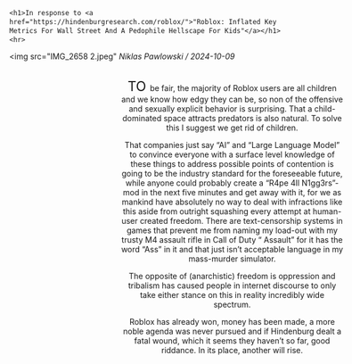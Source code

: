<!DOCTYPE html>
<html>
<head>
    <meta charset="UTF-8" />
    <title>In response to "Roblox: Inflated Key Metrics For Wall Street And A Pedophile Hellscape For Kids"</title>
   <style>
     .content{
        text-align: center;
        width: 400px;
    margin-left: 200px;}
   </style>
</head>
<body>
   
    <h1>In response to <a href="https://hindenburgresearch.com/roblox/">"Roblox: Inflated Key Metrics For Wall Street And A Pedophile Hellscape For Kids"</a></h1>
    <hr>
<img src="IMG_2658 2.jpeg"</a> <em>Niklas Pawlowski / 2024-10-09
    <p></p>
<br>
    </em>
    <div class="content">    <font size="5"> TO 
    </font>
be fair, the majority of Roblox users are all children and we know how edgy they can be, so non of the offensive and sexually explicit behavior is surprising. That a child-dominated space attracts predators is also natural. To solve this I suggest we get rid of children.

That companies just say “AI” and “Large Language Model” to convince everyone with a surface level knowledge of these things to address possible points of contention is going to be the industry standard for the foreseeable future, while anyone could probably create a “R4pe 4ll N1gg3rs”-mod in the next five minutes and get away with it, for we as mankind have absolutely no way to deal with infractions like this aside from outright squashing every attempt at human-user created freedom. There are text-censorship systems in games that prevent me from naming my load-out with my trusty M4 assault rifle in Call of Duty “ Assault” for it has the word “Ass” in it and that just isn’t acceptable language in my mass-murder simulator.
<p></p>

The opposite of (anarchistic) freedom is oppression and tribalism has caused people in internet discourse to only take either stance on this in reality incredibly wide spectrum.
<p></p>
Roblox has already won, money has been made, a more noble agenda was never pursued and if Hindenburg dealt a fatal wound, which it seems they haven’t so far, good riddance. In its place, another will rise.</body></div>


</body>
</html>

